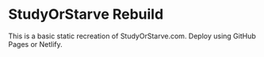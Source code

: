 # StudyOrStarve Rebuild

This is a basic static recreation of StudyOrStarve.com.
Deploy using GitHub Pages or Netlify.